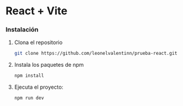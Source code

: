 # React + Vite

### Instalación

1. Clona el repositorio
   ```sh
   git clone https://github.com/leonelvalentinn/prueba-react.git
   ```
2. Instala los paquetes de npm
   ```sh
   npm install
   ```
3. Ejecuta el proyecto:
   ```sh
   npm run dev
   ```
